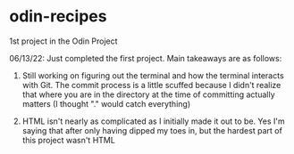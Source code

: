 # odin-recipes
1st project in the Odin Project

06/13/22: Just completed the first project. Main takeaways are as follows:

1) Still working on figuring out the terminal and how the terminal interacts with Git. The commit process is a little scuffed because 
I didn't realize that where you are in the directory at the time of committing actually matters (I thought "." would catch everything)

2) HTML isn't nearly as complicated as I initially made it out to be. Yes I'm saying that after only having dipped my toes in, but
the hardest part of this project wasn't HTML